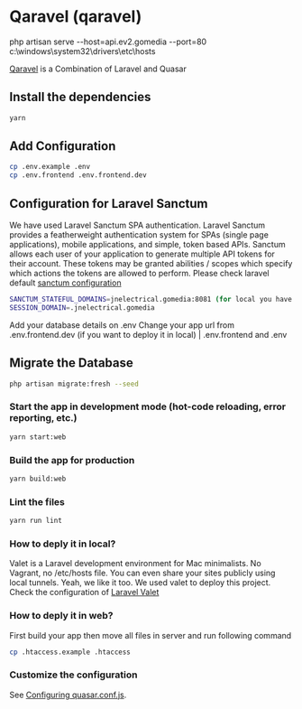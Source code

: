 # Qaravel (qaravel)

php artisan serve --host=api.ev2.gomedia  --port=80
c:\windows\system32\drivers\etc\hosts


[Qaravel](https://gitlab.com/DepokSarkar/qaravel) is a Combination of Laravel and Quasar

## Install the dependencies
```bash
yarn
```

## Add Configuration
```bash
cp .env.example .env
cp .env.frontend .env.frontend.dev
```

## Configuration for Laravel Sanctum

 We have used Laravel Sanctum SPA authentication. Laravel Sanctum provides a featherweight authentication system for SPAs (single page applications), mobile applications, and simple, token based APIs. Sanctum allows each user of your application to generate multiple API tokens for their account. These tokens may be granted abilities / scopes which specify which actions the tokens are allowed to perform. Please check laravel default [sanctum configuration](https://laravel.com/docs/8.x/sanctum#spa-authentication)

```bash
SANCTUM_STATEFUL_DOMAINS=jnelectrical.gomedia:8081 (for local you have to include your port)
SESSION_DOMAIN=.jnelectrical.gomedia
```

Add your database details on .env
Change your app url from .env.frontend.dev (if you want to deploy it in local) | .env.frontend and .env

## Migrate the Database
```bash
php artisan migrate:fresh --seed
```

### Start the app in development mode (hot-code reloading, error reporting, etc.)
```bash
yarn start:web
```

### Build the app for production
```bash
yarn build:web
```

### Lint the files
```bash
yarn run lint
```

### How to deply it in local?

Valet is a Laravel development environment for Mac minimalists. No Vagrant, no /etc/hosts file. You can even share your sites publicly using local tunnels. Yeah, we like it too. We used valet to deploy this project. Check the configuration of [Laravel Valet](https://laravel.com/docs/8.x/valet)

### How to deply it in web?

First build your app then move all files in server and run following command
```bash
cp .htaccess.example .htaccess
```

### Customize the configuration
See [Configuring quasar.conf.js](https://quasar.dev/quasar-cli/quasar-conf-js).
